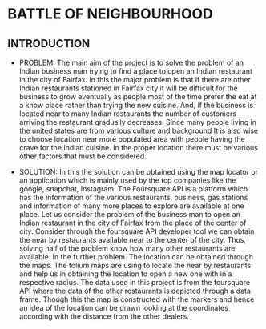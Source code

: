 
# **BATTLE OF NEIGHBOURHOOD**
## INTRODUCTION
-  PROBLEM: The main aim of the project is to solve the problem of an Indian business man trying to find a place to open an Indian restaurant in the city of Fairfax. In this the major problem is that if there are other Indian restaurants stationed in Fairfax city it will be difficult for the business to grow eventually as people most of the time prefer the eat at a know place rather than trying the new cuisine. And, if the business is located near to many Indian restaurants the number of customers arriving the restaurant gradually decreases. Since many people living in the united states are from various culture and background It is also wise to choose location near more populated area with people having the crave for the Indian cuisine. In the proper location there must be various other factors that must be considered.

-  SOLUTION: In this the solution can be obtained using the map locator or an application which is mainly used by the top companies like the google, snapchat, Instagram. The Foursquare API is a platform which has the information of the various restaurants, business, gas stations and information of many more places to explore are available at one place. Let us consider the problem of the business man to open an Indian restaurant in the city of Fairfax from the place of the center of city. Consider through the foursquare API developer tool we can obtain the near by restaurants available near to the center of the city. Thus, solving half of the problem know how many other restaurants are available. In the further problem. The location can be obtained through the maps. The folium maps are using to locate the near by restaurants and help us in obtaining the location to open a new one with in a respective radius. The data used in this project is from the foursquare API where the data of the other restaurants is depicted through a data frame. Though this the map is constructed with the markers and hence an idea of the location can be drawn looking at the coordinates according with the distance from the other dealers.


```python

```
